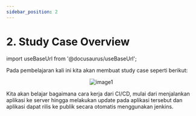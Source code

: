 ```yaml
---
sidebar_position: 2
---
```


# 2. Study Case Overview
import useBaseUrl from '@docusaurus/useBaseUrl';

Pada pembelajaran kali ini kita akan membuat study case seperti berikut:

<center>
<img alt="image1" src={useBaseUrl('img/docs/cicd-jenkins-11.png')} />
</center>

Kita akan belajar bagaimana cara kerja dari CI/CD, mulai dari menjalankan aplikasi ke server hingga melakukan update pada aplikasi tersebut dan aplikasi dapat rilis ke publik secara otomatis menggunakan jenkins.
